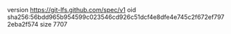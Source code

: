 version https://git-lfs.github.com/spec/v1
oid sha256:56bdd965b954599c023546cd926c51dcf4e8dfe4e745c2f672ef7972eba2f574
size 7707
